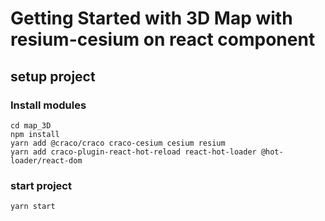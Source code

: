 # Getting Started with 3D Map with resium-cesium on react component

## setup project

### Install modules

```
cd map_3D
npm install
yarn add @craco/craco craco-cesium cesium resium
yarn add craco-plugin-react-hot-reload react-hot-loader @hot-loader/react-dom
```

### start project
```
yarn start
```


